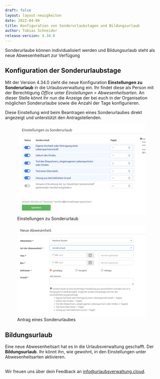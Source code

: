 ```yaml
---
draft: false
layout: layout-neuigkeiten
date: 2022-04-06
title: Konfiguration von Sonderurlaubstagen und Bildungsurlaub
author: Tobias Schneider
release-version: 4.34.0
---
```


Sonderurlaube können individualisiert werden und Bildungsurlaub steht als neue Abwesenheitsart zur Verfügung

<!-- more -->

## Konfiguration der Sonderurlaubstage

Mit der Version 4.34.0 zieht die neue Konfiguration **Einstellungen zu Sonderurlaub** in die Urlaubsverwaltung ein.
Ihr findet diese als Person mit der Berechtigung _Office_ unter _Einstellungen > Abwesenheitsarten_. An dieser Stelle
könnt ihr nun die Anzeige der bei euch in der Organisation möglichen Sonderurlaube sowie die Anzahl der Tage konfigurieren.

Diese Einstellung wird beim Beantragen eines Sonderurlaubes direkt angezeigt und unterstützt den Antragstellenden.

<div class="flex my-8 gap-4 flex-col md:flex-row">
    <figure>
        <picture>
            <source srcset="configuration-special-holiday.avif" type="image/avif" />
            <img
              src="configuration-special-holiday.png"
              alt="Einstellungen zu Sonderurlaub"
              decoding="async"
              loading="lazy"
              class="rounded-lg"
            />
        </picture>
        <figcaption class="text-sm text-center">Einstellungen zu Sonderurlaub</figcaption>
    </figure>
    <figure>
        <picture>
            <source srcset="absence-request.png" type="image/avif" />
            <img
              src="absence-request.png"
              alt="Antrag eines Sonderurlaubes"
              decoding="async"
              loading="lazy"
              class="rounded-lg"
            />
        </picture>
        <figcaption class="text-sm text-center">Antrag eines Sonderurlaubes</figcaption>
    </figure>
</div>

## Bildungsurlaub

Eine neue Abwesenheitsart hat es in die Urlaubsverwaltung geschafft. Der **Bildungsurlaub**. Ihr könnt ihn, wie gewohnt,
in den Einstellungen unter Abwesenheitsarten aktivieren.

<br/>
Wir freuen uns über dein Feedback an <a href="mailto:info@urlaubsverwaltung.cloud?subject=Feedback">info@urlaubsverwaltung.cloud</a>.
